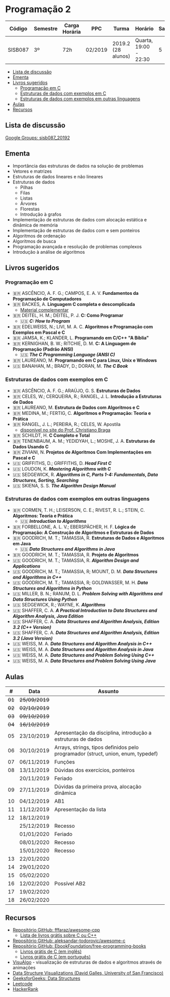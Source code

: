 # Programação 2

| Código  | Semestre | Carga Horária | PPC     | Turma              | Horário               | Sala |
| ------- | -------- | ------------- | ------- | ------------------ | --------------------- | ---- |
| SISB087 | 3º       | 72h           | 02/2019 | 2019.2 (28 alunos) | Quarta, 19:00 - 22:30 | 5    |

- [Lista de discussão](#lista-de-discuss%c3%a3o)
- [Ementa](#ementa)
- [Livros sugeridos](#livros-sugeridos)
  - [Programação em C](#programa%c3%a7%c3%a3o-em-c)
  - [Estruturas de dados com exemplos em C](#estruturas-de-dados-com-exemplos-em-c)
  - [Estruturas de dados com exemplos em outras linguagens](#estruturas-de-dados-com-exemplos-em-outras-linguagens)
- [Aulas](#aulas)
- [Recursos](#recursos)

## Lista de discussão

[Google Groups: sisb087_20192](https://groups.google.com/forum/#!forum/sisb087_20192)

## Ementa

- Importância das estruturas de dados na solução de problemas
- Vetores e matrizes
- Estruturas de dados lineares e não lineares
- Estruturas de dados
  - Pilhas
  - Filas
  - Listas
  - Árvores
  - Florestas
  - Introdução à grafos
- Implementação de estruturas de dados com alocação estática e dinâmica de memória
- Implementação de estruturas de dados com e sem ponteiros
- Algoritmos de ordenação
- Algoritmos de busca
- Programação avançada e resolução de problemas complexos
- Introdução à análise de algoritmos

## Livros sugeridos

### Programação em C

- :brazil: ASCÊNCIO, A. F. G.; CAMPOS, E. A. V. **Fundamentos da Programação de Computadores**
- :brazil: BACKES, A. **Linguagem C completa e descomplicada**
  - [Material complementar](https://programacaodescomplicada.wordpress.com/complementar/)
- :brazil: DEITEL, H. M.; DEITEL, P. J. **C: Como Programar**
  - :us: ***C: How to Program***
- :brazil: EDELWEISS, N.; LIVI, M. A. C. **Algoritmos e Programação com Exemplos em Pascal e C**
- :brazil: JAMSA, K.; KLANDER, L. **Programando em C/C++ "A Bíblia"**
- :brazil: KERNIGHAN, B. W.; RITCHIE, D. M. **C: A Linguagem de Programação (Padrão ANSI)**
  - :us: ***The C Programming Language (ANSI C)***
- :brazil: LAUREANO, M. **Programando em C para Linux, Unix e Windows**
- :us: BANAHAN, M.; BRADY, D.; DORAN, M. ***The C Book***

### Estruturas de dados com exemplos em C

- :brazil: ASCÊNCIO, A. F. G.; ARAÚJO, G. S. **Estruturas de Dados**
- :brazil: CELES, W.; CERQUEIRA, R.; RANGEL, J. L. **Introdução a Estruturas de Dados**
- :brazil: LAUREANO, M. **Estrutura de Dados com Algoritmos e C**
- :brazil: MEDINA, M.; FERTIG, C. **Algoritmos e Programação: Teoria e Prática**
- :brazil: RANGEL, J. L.; PEREIRA, R.; CELES, W. Apostila
  - [disponível no site do Prof. Christiano Braga](http://www.ic.uff.br/~cbraga/ed/apostila/)
- :brazil: SCHILDT, H. **C Completo e Total**
- :brazil: TENENBAUM, A. M.; YEDIDYAH, L.; MOSHE, J. A. **Estruturas de Dados Usando C**
- :brazil: ZIVIANI, N. **Projetos de Algoritmos Com Implementações em Pascal e C**
- :us: GRIFFITHS, D.; GRIFFITHS, D. ***Head First C***
- :us: LOUDON, K. ***Mastering Algorithms with C***
- :us: SEDGEWICK, R. ***Algorithms in C, Parts 1-4: Fundamentals, Data Structures, Sorting, Searching***
- :us: SKIENA, S. S. ***The Algorithm Design Manual***

### Estruturas de dados com exemplos em outras linguagens

- :brazil: CORMEN, T. H.; LEISERSON, C. E.; RIVEST, R. L.; STEIN, C. **Algoritmos: Teoria e Prática**
  - :us: ***Introduction to Algorithms***
- :brazil: FORBELLONE, A. L. V.; EBERSPÄCHER, H. F. **Lógica de Programação: A Construção de Algoritmos e Estruturas de Dados**
- :brazil: GOODRICH, M. T.; TAMASSIA, R. **Estruturas de Dados e Algoritmos em Java**
  - :us: ***Data Structures and Algorithms in Java***
- :brazil: GOODRICH, M. T.; TAMASSIA, R. **Projeto de Algoritmos**
- :us: GOODRICH, M. T.; TAMASSIA, R. ***Algorithm Design and Applications***
- :us: GOODRICH, M. T.; TAMASSIA, R; MOUNT, D. M. ***Data Structures and Algorithms in C++***
- :us: GOODRICH, M. T.; TAMASSIA, R; GOLDWASSER, M. H. ***Data Structures and Algorithms in Python***
- :us: MILLER, B. N.; RANUM, D. L. ***Problem Solving with Algorithms and Data Structures Using Python***
- :us: SEDGEWICK, R.; WAYNE, K. ***Algorithms***
- :us: SHAFFER, C. A. ***A Practical Introduction to Data Structures and Algorithm Analysis, Java Edition***
- :us: SHAFFER, C. A. ***Data Structures and Algorithm Analysis, Edition 3.2 (C++ Version)***
- :us: SHAFFER, C. A. ***Data Structures and Algorithm Analysis, Edition 3.2 (Java Version)***
- :us: WEISS, M. A. ***Data Structures and Algorithm Analysis in C++***
- :us: WEISS, M. A. ***Data Structures and Algorithm Analysis in Java***
- :us: WEISS, M. A. ***Data Structures and Problem Solving Using C++***
- :us: WEISS, M. A. ***Data Structures and Problem Solving Using Java***

## Aulas

| \#     | Data           | Assunto                                                                          |
| ------ | -------------- | -------------------------------------------------------------------------------- |
| ~~01~~ | ~~25/09/2019~~ |                                                                                  |
| ~~02~~ | ~~02/10/2019~~ |                                                                                  |
| ~~03~~ | ~~09/10/2019~~ |                                                                                  |
| ~~04~~ | ~~16/10/2019~~ |                                                                                  |
| 05     | 23/10/2019     | Apresentação da disciplina, introdução a estruturas de dados                     |
| 06     | 30/10/2019     | Arrays, strings, tipos definidos pelo programador (struct, union, enum, typedef) |
| 07     | 06/11/2019     | Funções                                                                          |
| 08     | 13/11/2019     | Dúvidas dos exercícios, ponteiros                                                |
|        | 20/11/2019     | Feriado                                                                          |
| 09     | 27/11/2019     | Dúvidas da primeira prova, alocação dinâmica                                     |
| 10     | 04/12/2019     | AB1                                                                              |
| 11     | 11/12/2019     | Apresentação da lista                                                            |
| 12     | 18/12/2019     |                                                                                  |
|        | 25/12/2019     | Recesso                                                                          |
|        | 01/01/2020     | Feriado                                                                          |
|        | 08/01/2020     | Recesso                                                                          |
|        | 15/01/2020     | Recesso                                                                          |
| 13     | 22/01/2020     |                                                                                  |
| 14     | 29/01/2020     |                                                                                  |
| 15     | 05/02/2020     |                                                                                  |
| 16     | 12/02/2020     | Possível AB2                                                                     |
| 17     | 19/02/2020     |                                                                                  |
| 18     | 26/02/2020     |                                                                                  |

## Recursos

- [Repositório GitHub: fffaraz/awesome-cpp](https://github.com/fffaraz/awesome-cpp)
  - [Lista de livros grátis sobre C ou C++](https://github.com/fffaraz/awesome-cpp/blob/master/books.md)
- [Repositório GitHub: aleksandar-todorovic/awesome-c](https://github.com/aleksandar-todorovic/awesome-c)
- [Repositório GitHub: EbookFoundation/free-programming-books](https://github.com/EbookFoundation/free-programming-books)
  - [Livros grátis de C (em inglês)](https://github.com/EbookFoundation/free-programming-books/blob/master/free-programming-books.md#c)
  - [Livros grátis de C (em português)](https://github.com/EbookFoundation/free-programming-books/blob/master/free-programming-books-pt_BR.md#c)
- [VisuAlgo](https://visualgo.net/en) - visualização de estruturas de dados e algoritmos através de animações
- [Data Structure Visualizations (David Galles, University of San Francisco)](https://www.cs.usfca.edu/~galles/visualization/Algorithms.html)
- [GeeksforGeeks: Data Structures](https://www.geeksforgeeks.org/data-structures/)
- [Leetcode](https://leetcode.com/)
- [HackerRank](https://www.hackerrank.com/)
